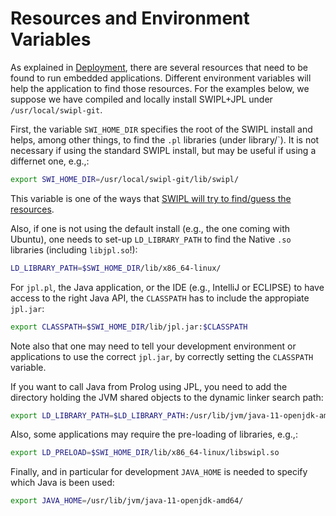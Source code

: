 # Resources and Environment Variables

As explained in [Deployment](Deployment), there are several resources that need to be found to run embedded applications. Different environment variables will help the application to find those resources. For the examples below, we suppose we have compiled and locally install SWIPL+JPL under `/usr/local/swipl-git`.

First, the variable `SWI_HOME_DIR` specifies the root of the SWIPL install and helps, among other things, to find the `.pl` libraries (under library/`). It is not necessary if using the standard SWIPL install, but may be useful if using a differnet one, e.g.,:

```bash
export SWI_HOME_DIR=/usr/local/swipl-git/lib/swipl/
```

This variable is one of the ways that [SWIPL will try to find/guess the resources](https://www.swi-prolog.org/FAQ/FindResources.html). 


Also, if one is not using the default install (e.g., the one coming with Ubuntu), one needs to set-up `LD_LIBRARY_PATH` to find the Native `.so` libraries (including `libjpl.so`!):

```bash
LD_LIBRARY_PATH=$SWI_HOME_DIR/lib/x86_64-linux/ 
```

For `jpl.pl`, the Java application, or the IDE (e.g., IntelliJ or ECLIPSE)  to have access to the right Java API, the `CLASSPATH` has to include the appropiate `jpl.jar`: 

```bash
export CLASSPATH=$SWI_HOME_DIR/lib/jpl.jar:$CLASSPATH
```

Note also that one may need to tell your development environment or applications to use the correct `jpl.jar`, by correctly setting the `CLASSPATH` variable.

If you want to call Java from Prolog using JPL, you need to add the directory holding the JVM shared objects to the dynamic linker search path:
 
 ```bash
export LD_LIBRARY_PATH=$LD_LIBRARY_PATH:/usr/lib/jvm/java-11-openjdk-amd64/lib/server/libjvm.so
```

Also, some applications may require the pre-loading of libraries, e.g.,:

```bash
export LD_PRELOAD=$SWI_HOME_DIR/lib/x86_64-linux/libswipl.so
```


Finally, and in particular for development `JAVA_HOME` is needed to specify which Java is been used:


```bash
export JAVA_HOME=/usr/lib/jvm/java-11-openjdk-amd64/
```

